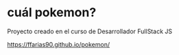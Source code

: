 # cuál pokemon?

Proyecto creado en el curso de Desarrollador FullStack JS

https://ffarias90.github.io/pokemon/
